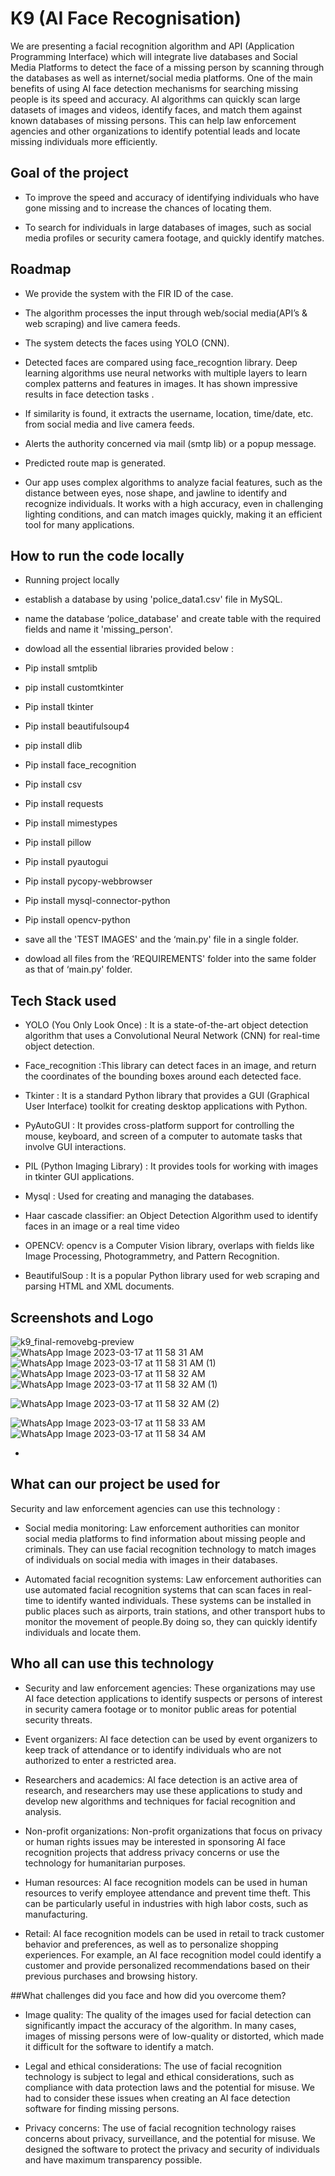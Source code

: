 
# K9 (AI Face Recognisation)

We are presenting a facial recognition algorithm and API (Application Programming Interface) which will integrate live databases and Social Media Platforms to detect the face of a missing person by scanning through the databases as well as internet/social media platforms.
One of the main benefits of using AI face detection mechanisms for searching missing people is its speed and accuracy. AI algorithms can quickly scan large datasets of images and videos, identify faces, and match them against known databases of missing persons. This can help law enforcement agencies and other organizations to identify potential leads and locate missing individuals more efficiently.


## Goal of the project

-  To improve the speed and accuracy of identifying individuals who have gone missing and to increase the chances of locating them.


-  To search for individuals in large databases of images, such as social media profiles or security camera footage, and quickly identify matches.
## Roadmap


- We provide the system with the FIR ID of the case. 
     
- The algorithm processes the input through web/social media(API’s & web scraping) and live camera feeds.

- The system detects the faces using YOLO (CNN).

- Detected faces are compared using face_recogntion library. Deep learning algorithms use neural networks with multiple layers to learn complex patterns and features in images. It has shown impressive results in face detection tasks .

- If similarity is found, it extracts the username, location, time/date, etc. from social media and live camera feeds.

- Alerts the authority concerned via mail (smtp lib) or a popup message.

- Predicted route map is generated.

- Our app uses complex algorithms to analyze facial features, such as the distance between eyes, nose shape, and jawline to identify and recognize individuals. It works with a high accuracy, even in challenging lighting conditions, and can match images quickly, making it an efficient tool for many applications.

## How to run the code locally

- Running project locally
- establish a database by using 'police_data1.csv' file in MySQL.
- name the database ‘police_database' and create table with the required fields and name it 'missing_person'. 
- dowload all the essential libraries provided below :

- Pip install smtplib
- pip install customtkinter
- Pip install tkinter
- Pip install beautifulsoup4
- pip install dlib
- Pip install face_recognition
- Pip install csv
- Pip install requests
- Pip install mimestypes
- Pip install pillow
- Pip install pyautogui
- Pip install pycopy-webbrowser
- Pip install mysql-connector-python
- Pip install opencv-python

- save all the 'TEST IMAGES' and the ‘main.py' file in a single folder.
- dowload all files from the ‘REQUIREMENTS' folder into the same folder as that of ‘main.py' folder.

## Tech Stack used

- YOLO (You Only Look Once) : It is a state-of-the-art object detection algorithm that uses a Convolutional Neural Network (CNN) for real-time object detection.

 - Face_recognition :This library can detect faces in an image, and return the coordinates of the bounding boxes around each detected face.

- Tkinter : It is a standard Python library that provides a GUI (Graphical User Interface) toolkit for creating desktop applications with Python.

- PyAutoGUI : It provides cross-platform support for controlling the mouse, keyboard, and screen of a computer to automate tasks that involve GUI interactions.

- PIL (Python Imaging Library) : It provides tools for working with images in tkinter GUI applications.

- Mysql : Used for creating and managing the databases.
  
- Haar cascade classifier: an Object Detection Algorithm used to identify faces in an image or a real time video
  
- OPENCV: opencv is a Computer Vision library, overlaps with fields like Image Processing, Photogrammetry, and Pattern Recognition.
  
- BeautifulSoup : It is a popular Python library used for web scraping and parsing HTML and XML documents. 

## Screenshots and Logo

![k9_final-removebg-preview](https://user-images.githubusercontent.com/122262294/228803689-a525b134-2a6c-4b27-ad9b-7e803464b0b5.png)
![WhatsApp Image 2023-03-17 at 11 58 31 AM](https://user-images.githubusercontent.com/122262294/228805126-bdad47e1-bb85-4fce-9d34-8a8df4e5f498.jpeg)
![WhatsApp Image 2023-03-17 at 11 58 31 AM (1)](https://user-images.githubusercontent.com/122262294/228805203-120af962-4cef-4bff-ac32-2696e888e7cc.jpeg)
![WhatsApp Image 2023-03-17 at 11 58 32 AM](https://user-images.githubusercontent.com/122262294/228805318-292813dc-165c-41f3-a39d-17d6116110fd.jpeg)
![WhatsApp Image 2023-03-17 at 11 58 32 AM (1)](https://user-images.githubusercontent.com/122262294/228805558-fe9ba56d-f193-4528-9528-ba9d46be5149.jpeg)

![WhatsApp Image 2023-03-17 at 11 58 32 AM (2)](https://user-images.githubusercontent.com/122262294/228805396-06e17e60-4e67-4949-ad1d-2e7aba748dde.jpeg)

![WhatsApp Image 2023-03-17 at 11 58 33 AM](https://user-images.githubusercontent.com/122262294/228805625-53dbb832-2722-482f-a2fb-a52a2ba073d6.jpeg)
![WhatsApp Image 2023-03-17 at 11 58 34 AM](https://user-images.githubusercontent.com/122262294/228805653-a5d852c3-4647-42d3-808e-23268d49179e.jpeg)





- 
## What can our project be used for
 
 Security and law enforcement agencies can use this technology :

 - Social media monitoring: Law enforcement authorities can monitor social media platforms to find information about missing people and criminals. They can use facial recognition technology to match images of individuals on social media with images in their databases.

 - Automated facial recognition systems: Law enforcement authorities can use automated facial recognition systems that can scan faces in real-time to identify wanted individuals. These systems can be installed in public places such as airports, train stations, and other transport hubs to monitor the movement of people.By doing so, they can quickly identify individuals and locate them.

 

## Who all can use this technology 



- Security and law enforcement agencies: These organizations may use AI face detection applications to identify suspects or persons of interest in security camera footage or to monitor public areas for potential security threats.

- Event organizers: AI face detection can be used by event organizers to keep track of attendance or to identify individuals who are not authorized to enter a restricted area.

- Researchers and academics: AI face detection is an active area of research, and researchers may use these applications to study and develop new algorithms and techniques for facial recognition and analysis.


- Non-profit organizations: Non-profit organizations that focus on privacy or human rights issues may be interested in sponsoring AI face recognition projects that address privacy concerns or use the technology for humanitarian purposes.

- Human resources: AI face recognition models can be used in human resources to verify employee attendance and prevent time theft. This can be particularly useful in industries with high labor costs, such as manufacturing.

- Retail: AI face recognition models can be used in retail to track customer behavior and preferences, as well as to personalize shopping experiences. For example, an AI face recognition model could identify a customer and provide personalized recommendations based on their previous purchases and browsing history.




 ##What challenges did you face and how did you overcome them?


- Image quality: The quality of the images used for facial detection can significantly impact the accuracy of the algorithm. In many cases, images of missing persons were of low-quality or distorted, which made it difficult for the software to identify a match.

- Legal and ethical considerations: The use of facial recognition technology is subject to legal and ethical considerations, such as compliance with data protection laws and the potential for misuse. We had to consider these issues when creating an AI face detection software for finding missing persons.

- Privacy concerns: The use of facial recognition technology raises concerns about privacy, surveillance, and the potential for misuse. We designed the software to protect the privacy and security of individuals and have maximum transparency possible.





